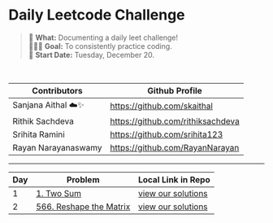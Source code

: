 # Daily Leetcode Challenge 

> 🔖 **What:** Documenting a daily leet challenge! <br/>
> 👩🏽‍💻 **Goal:** To consistently practice coding. <br/>
> 🌱 **Start Date:** Tuesday, December 20. 

<br/>

| Contributors | Github Profile |
|--|--|
| Sanjana Aithal ☁️✨| https://github.com/skaithal |
| Rithik Sachdeva | https://github.com/rithiksachdeva |
| Srihita Ramini | https://github.com/srihita123 |
| Rayan Narayanaswamy | https://github.com/RayanNarayan |

___

| Day | Problem | Local Link in Repo |
|--|--|--|
| 1 | [1. Two Sum](https://leetcode.com/problems/two-sum/) | [view our solutions](/1.%20Two%20Sum)|
| 2 | [566. Reshape the Matrix](https://leetcode.com/problems/reshape-the-matrix/)| [view our solutions](/566.%20Reshape%20the%20Matrix) |
